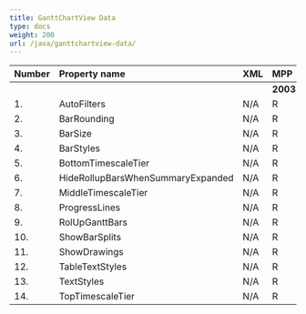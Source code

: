 ```yaml
---
title: GanttChartView Data
type: docs
weight: 200
url: /java/ganttchartview-data/
---
```


|**Number** |**Property name** |**XML** |**MPP** |** |** |**  |** |** |**Comments** |
| :- | :- | :- | :- | :- | :- | :- | :- | :- | :- |
| | | |**2003** |**2007** |**2010** |**2013** |**2016** |**2019** | |
|1. |AutoFilters |N/A |R |R |R |R |R |R | |
|2. |BarRounding |N/A |R |R |R |R |R |R | |
|3. |BarSize |N/A |R |R |R |R |R |R | |
|4. |BarStyles |N/A |R |R |R |R |R |R | |
|5. |BottomTimescaleTier |N/A |R |R |R |R |R |R | |
|6. |HideRollupBarsWhenSummaryExpanded |N/A |R |R |R |R |R |R | |
|7. |MiddleTimescaleTier|N/A |R |R |R |R |R |R | |
|8. |ProgressLines|N/A |R |R |R |R |R |R | |
|9. |RolUpGanttBars|N/A |R |R |R |R |R |R | |
|10. |ShowBarSplits|N/A |R |R |R |R |R |R | |
|11. |ShowDrawings|N/A |R |R |R |R |R |R | |
|12. |TableTextStyles|N/A |R |R |R |R |R |R | |
|13. |TextStyles|N/A |R |R |R |R |R |R | |
|14. |TopTimescaleTier|N/A |R |R |R |R |R |R | |

